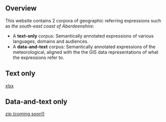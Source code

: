 ## Overview
This website contains 2 corpora of geographic referring expressions such as _the south-east coast of Aberdeenshire_:

* A **text-only** corpus: Semantically annotated expressions of various languages, domains and audiences.
* A **data-and-text** corpus: Semantically annotated expressions of the meteorological, aligned with the the GIS data representations of what the expressions refer to.

## Text only
[xlsx](https://github.com/rdeoliveira/metdata/raw/7173b85b4c1c59eb3c63e67554d3454e595bf97d/text-only.xlsx)

## Data-and-text only
[zip (coming soon!)]()
